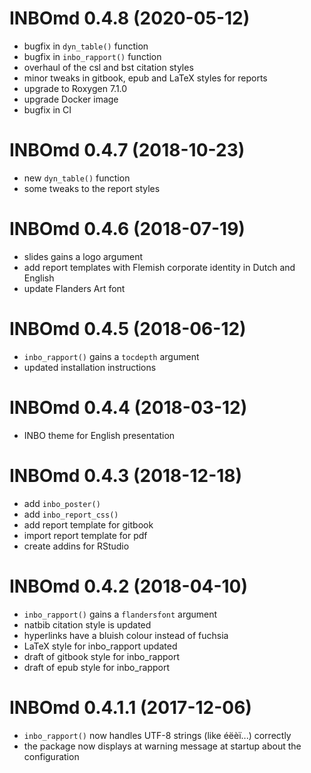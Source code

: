 # INBOmd 0.4.8 (2020-05-12)

- bugfix in `dyn_table()` function
- bugfix in `inbo_rapport()` function
- overhaul of the csl and bst citation styles
- minor tweaks in gitbook, epub and LaTeX styles for reports
- upgrade to Roxygen 7.1.0
- upgrade Docker image
- bugfix in CI

# INBOmd 0.4.7 (2018-10-23)

- new `dyn_table()` function
- some tweaks to the report styles

# INBOmd 0.4.6 (2018-07-19)

- slides gains a logo argument
- add report templates with Flemish corporate identity in Dutch and English
- update Flanders Art font

# INBOmd 0.4.5 (2018-06-12)

- `inbo_rapport()` gains a `tocdepth` argument
- updated installation instructions

# INBOmd 0.4.4 (2018-03-12)

- INBO theme for English presentation

# INBOmd 0.4.3 (2018-12-18)

- add `inbo_poster()`
- add `inbo_report_css()`
- add report template for gitbook
- import report template for pdf
- create addins for RStudio

# INBOmd 0.4.2 (2018-04-10)

- `inbo_rapport()` gains a `flandersfont` argument
- natbib citation style is updated
- hyperlinks have a bluish colour instead of fuchsia
- LaTeX style for inbo_rapport updated
- draft of gitbook style for inbo_rapport
- draft of epub style for inbo_rapport

# INBOmd 0.4.1.1 (2017-12-06)

- `inbo_rapport()` now handles UTF-8 strings (like éëèï...) correctly
- the package now displays at warning message at startup about the configuration
